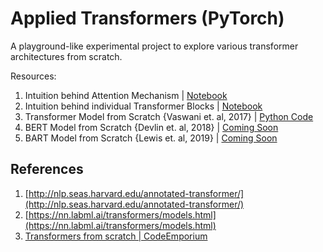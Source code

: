# Applied Transformers (PyTorch)
A playground-like experimental project to explore various transformer architectures from scratch.

Resources:
1. Intuition behind Attention Mechanism | [Notebook](https://github.com/shahrukhx01/applied-transformers/blob/main/intuitions/0.%20Transformers%20%3E%20Understanding%20Self-Attention%20and%20Cross-Attention.ipynb)
2. Intuition behind individual Transformer Blocks | [Notebook](https://github.com/shahrukhx01/applied-transformers/blob/main/intuitions/1.%20Transformers%20%3E%20Transformer%20from%20scratch%20(Annotated%20Transformer).ipynb)
3. Transformer Model from Scratch {Vaswani et. al, 2017} | [Python Code](https://github.com/shahrukhx01/applied-transformers/tree/main/transformer_architectures/vanilla)
4. BERT Model from Scratch {Devlin et. al, 2018} | [Coming Soon]()
5. BART Model from Scratch {Lewis et. al, 2019} | [Coming Soon]()

## References

1. [http://nlp.seas.harvard.edu/annotated-transformer/](http://nlp.seas.harvard.edu/annotated-transformer/)
2. [https://nn.labml.ai/transformers/models.html](https://nn.labml.ai/transformers/models.html)
3. [Transformers from scratch | CodeEmporium](https://www.youtube.com/playlist?list=PLTl9hO2Oobd97qfWC40gOSU8C0iu0m2l4)
